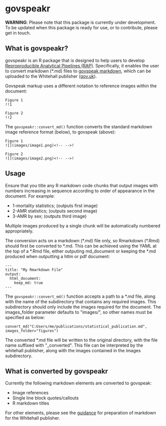 # govspeakr
**WARNING**: Please note that this package is currently under development. To be updated when this package is ready for use, or to contribute, please get in touch.

## What is govspeakr?
govspeakr is an R package that is designed to help users to develop
[Reproproducible Analytical Pipelines (RAP)](https://gss.civilservice.gov.uk/events/introduction-to-reproducible-analytical-pipelines-rap-2/).
Specifically, it enables the user to convert markdown (\*.md) files to [govspeak markdown](http://govspeak-preview.herokuapp.com/guide),
which can be uploaded to the Whitehall publisher ([gov.uk](https://www.gov.uk)).


Govspeak markup uses a different notation to reference images within the document:
```
Figure 1
!!1

Figure 2
!!2
```

The `govspeakr::convert_md()` function converts the standard markdown image reference format (below), to govspeak (above):

```
Figure 1
![](images/image1.png)<!-- -->!

Figure 2
![](images/image2.png)<!-- -->! 
```


## Usage

Ensure that you title any R markdown code chunks that output images with numbers increasing in sequence according
to order of appearance in the document. For example:

* 1-mortality statistics; (outputs first image)
* 2-AMR statistics; (outputs second image)
* 3-AMR by sex; (outputs third image)

Multiple images produced by a single chunk will be automatically numbered appropriately.

The conversion acts on a markdown (\*.md) file only, so Rmarkdown (\*.Rmd) should first be converted to \*.md.
This can be achieved using the YAML at the top of a \*.Rmd file, either outputing md_document or keeping the *.md produced
when outputting a htlm or pdf document:


```
---
title: "My Rmarkdown File"
output: 
  html_document:
    keep_md: true
---
```

The `govspeakr::convert_md()` function accepts a path to a \*.md file, along with the name of the subdirectory that contains any required images.
This subdirectory should only include the images required for the document. The images_folder parameter defaults to "images/",
so other names must be specified as below:

```
convert_md("C:Users/me/publications/statistical_publication.md", images_folder="figures")
```

The converted \*.md file will be written to the original directory, with the file name suffixed with "_converted".
This file can be interpreted by the whitehall publisher, along with the images contained in the images subdirectory.


## What is converted by govspeakr

Currently the following markdown elements are converted to govspeak:

* Image references
* Single line block quotes/callouts
* R markdown titles

For other elements, please see the [guidance](https://www.gov.uk/guidance/how-to-publish-on-gov-uk/markdown) for preparation of markdown for the Whitehall publisher.
